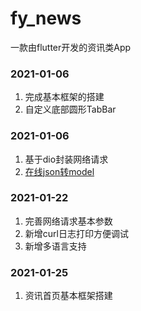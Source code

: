 # fy_news

一款由flutter开发的资讯类App

### 2021-01-06
1. 完成基本框架的搭建
2. 自定义底部圆形TabBar
### 2021-01-06
1. 基于dio封装网络请求
2. [在线json转model](https://app.quicktype.io/)
### 2021-01-22
1. 完善网络请求基本参数
2. 新增curl日志打印方便调试
3. 新增多语言支持
### 2021-01-25
1. 资讯首页基本框架搭建

